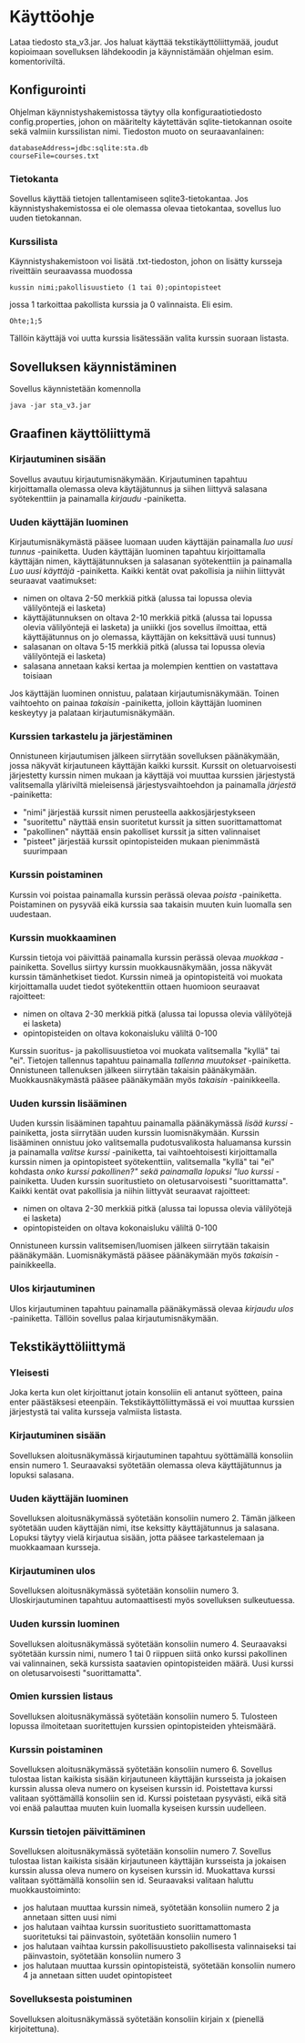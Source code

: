 # Käyttöohje

Lataa tiedosto sta_v3.jar. Jos haluat käyttää tekstikäyttöliittymää, joudut kopioimaan sovelluksen lähdekoodin ja käynnistämään ohjelman esim. komentoriviltä.

## Konfigurointi

Ohjelman käynnistyshakemistossa täytyy olla konfiguraatiotiedosto config.properties, johon on määritelty käytettävän sqlite-tietokannan osoite sekä valmiin kurssilistan nimi. Tiedoston muoto on seuraavanlainen:
```
databaseAddress=jdbc:sqlite:sta.db
courseFile=courses.txt
```
### Tietokanta
Sovellus käyttää tietojen tallentamiseen sqlite3-tietokantaa. Jos käynnistyshakemistossa ei ole olemassa olevaa tietokantaa, sovellus luo uuden tietokannan.

### Kurssilista

Käynnistyshakemistoon voi lisätä .txt-tiedoston, johon on lisätty kursseja riveittäin seuraavassa muodossa
```
kussin nimi;pakollisuustieto (1 tai 0);opintopisteet
```
jossa 1 tarkoittaa pakollista kurssia ja 0 valinnaista. Eli esim. 
```
Ohte;1;5
```
Tällöin käyttäjä voi uutta kurssia lisätessään valita kurssin suoraan listasta.

## Sovelluksen käynnistäminen

Sovellus käynnistetään komennolla
```
java -jar sta_v3.jar
```

## Graafinen käyttöliittymä

### Kirjautuminen sisään

Sovellus avautuu kirjautumisnäkymään.
Kirjautuminen tapahtuu kirjoittamalla olemassa oleva käytäjätunnus ja siihen liittyvä salasana syötekenttiin ja painamalla *kirjaudu* -painiketta.

### Uuden käyttäjän luominen

Kirjautumisnäkymästä pääsee luomaan uuden käyttäjän painamalla *luo uusi tunnus* -painiketta.
Uuden käyttäjän luominen tapahtuu kirjoittamalla käyttäjän nimen, käyttäjätunnuksen ja salasanan syötekenttiin ja painamalla *Luo uusi käyttäjä* -painiketta. Kaikki kentät ovat pakollisia ja niihin liittyvät seuraavat vaatimukset:
* nimen on oltava 2-50 merkkiä pitkä (alussa tai lopussa olevia välilyöntejä ei lasketa)
* käyttäjätunnuksen on oltava 2-10 merkkiä pitkä (alussa tai lopussa olevia välilyöntejä ei lasketa) ja uniikki (jos sovellus ilmoittaa, että käyttäjätunnus on jo olemassa, käyttäjän on keksittävä uusi tunnus)
* salasanan on oltava 5-15 merkkiä pitkä (alussa tai lopussa olevia välilyöntejä ei lasketa)
* salasana annetaan kaksi kertaa ja molempien kenttien on vastattava toisiaan

Jos käyttäjän luominen onnistuu, palataan kirjautumisnäkymään. Toinen vaihtoehto on painaa *takaisin* -painiketta, jolloin käyttäjän luominen keskeytyy ja palataan kirjautumisnäkymään.

### Kurssien tarkastelu ja järjestäminen

Onnistuneen kirjautumisen jälkeen siirrytään sovelluksen päänäkymään, jossa näkyvät kirjautuneen käyttäjän kaikki kurssit. Kurssit on oletuarvoisesti järjestetty kurssin nimen mukaan ja käyttäjä voi muuttaa kurssien järjestystä valitsemalla yläriviltä mieleisensä järjestysvaihtoehdon ja painamalla *järjestä* -painiketta: 
* "nimi" järjestää kurssit nimen perusteella aakkosjärjestykseen
* "suoritettu" näyttää ensin suoritetut kurssit ja sitten suorittamattomat
* "pakollinen" näyttää ensin pakolliset kurssit ja sitten valinnaiset
* "pisteet" järjestää kurssit opintopisteiden mukaan pienimmästä suurimpaan

### Kurssin poistaminen

Kurssin voi poistaa painamalla kurssin perässä olevaa *poista* -painiketta. Poistaminen on pysyvää eikä kurssia saa takaisin muuten kuin luomalla sen uudestaan.

### Kurssin muokkaaminen

Kurssin tietoja voi päivittää painamalla kurssin perässä olevaa *muokkaa* -painiketta. Sovellus siirtyy kurssin muokkausnäkymään, jossa näkyvät kurssin tämänhetkiset tiedot. Kurssin nimeä ja opintopisteitä voi muokata kirjoittamalla uudet tiedot syötekenttiin ottaen huomioon seuraavat rajoitteet:
* nimen on oltava 2-30 merkkiä pitkä (alussa tai lopussa olevia välilyötejä ei lasketa)
* opintopisteiden on oltava kokonaisluku väliltä 0-100

Kurssin suoritus- ja pakollisuustietoa voi muokata valitsemalla "kyllä" tai "ei". Tietojen tallennus tapahtuu painamalla *tallenna muutokset* -painiketta. Onnistuneen tallenuksen jälkeen siirrytään takaisin päänäkymään. Muokkausnäkymästä pääsee päänäkymään myös *takaisin* -painikkeella.

### Uuden kurssin lisääminen

Uuden kurssin lisääminen tapahtuu painamalla päänäkymässä *lisää kurssi* -painiketta, josta siirrytään uuden kurssin luomisnäkymään. Kurssin lisääminen onnistuu joko valitsemalla pudotusvalikosta haluamansa kurssin ja painamalla *valitse kurssi* -painiketta, tai vaihtoehtoisesti kirjoittamalla kurssin nimen ja opintopisteet syötekenttiin, valitsemalla "kyllä" tai "ei" kohdasta *onko kurssi pakollinen?" sekä painamalla lopuksi "luo kurssi* -painiketta. Uuden kurssin suoritustieto on oletusarvoisesti "suorittamatta". Kaikki kentät ovat pakollisia ja niihin liittyvät seuraavat rajoitteet:
* nimen on oltava 2-30 merkkiä pitkä (alussa tai lopussa olevia välilyötejä ei lasketa)
* opintopisteiden on oltava kokonaisluku väliltä 0-100

Onnistuneen kurssin valitsemisen/luomisen jälkeen siirrytään takaisin päänäkymään. Luomisnäkymästä pääsee päänäkymään myös *takaisin* -painikkeella.


### Ulos kirjautuminen

Ulos kirjautuminen tapahtuu painamalla päänäkymässä olevaa *kirjaudu ulos* -painiketta. Tällöin sovellus palaa kirjautumisnäkymään.

## Tekstikäyttöliittymä

### Yleisesti

Joka kerta kun olet kirjoittanut jotain konsoliin eli antanut syötteen, paina enter päästäksesi eteenpäin. Tekstikäyttöliittymässä ei voi muuttaa kurssien järjestystä tai valita kursseja valmiista listasta.

### Kirjautuminen sisään

Sovelluksen aloitusnäkymässä kirjautuminen tapahtuu syöttämällä konsoliin ensin numero 1. Seuraavaksi syötetään olemassa oleva käyttäjätunnus ja lopuksi salasana.

### Uuden käyttäjän luominen

Sovelluksen aloitusnäkymässä syötetään konsoliin numero 2. Tämän jälkeen syötetään uuden käyttäjän nimi, itse keksitty käyttäjätunnus ja salasana. Lopuksi täytyy vielä kirjautua sisään, jotta pääsee tarkastelemaan ja muokkaamaan kursseja.

### Kirjautuminen ulos

Sovelluksen aloitusnäkymässä syötetään konsoliin numero 3. Uloskirjautuminen tapahtuu automaattisesti myös sovelluksen sulkeutuessa.

### Uuden kurssin luominen

Sovelluksen aloitusnäkymässä syötetään konsoliin numero 4. Seuraavaksi syötetään kurssin nimi, numero 1 tai 0 riippuen siitä onko kurssi pakollinen vai valinnainen, sekä kurssista saatavien opintopisteiden määrä. Uusi kurssi on oletusarvoisesti "suorittamatta".

### Omien kurssien listaus

Sovelluksen aloitusnäkymässä syötetään konsoliin numero 5. Tulosteen lopussa ilmoitetaan suoritettujen kurssien opintopisteiden yhteismäärä.

### Kurssin poistaminen

Sovelluksen aloitusnäkymässä syötetään konsoliin numero 6. Sovellus tulostaa listan kaikista sisään kirjautuneen käyttäjän kursseista ja jokaisen kurssin alussa oleva numero on kyseisen kurssin id. Poistettava kurssi valitaan syöttämällä konsoliin sen id. Kurssi poistetaan pysyvästi, eikä sitä voi enää palauttaa muuten kuin luomalla kyseisen kurssin uudelleen.

### Kurssin tietojen päivittäminen

Sovelluksen aloitusnäkymässä syötetään konsoliin numero 7. Sovellus tulostaa listan kaikista sisään kirjautuneen käyttäjän kursseista ja jokaisen kurssin alussa oleva numero on kyseisen kurssin id. Muokattava kurssi valitaan syöttämällä konsoliin sen id. Seuraavaksi valitaan haluttu muokkaustoiminto:
* jos halutaan muuttaa kurssin nimeä, syötetään konsoliin numero 2 ja annetaan sitten uusi nimi
* jos halutaan vaihtaa kurssin suoritustieto suorittamattomasta suoritetuksi tai päinvastoin, syötetään konsoliin numero 1
* jos halutaan vaihtaa kurssin pakollisuustieto pakollisesta valinnaiseksi tai päinvastoin, syötetään konsoliin numero 3
* jos halutaan muuttaa kurssin opintopisteistä, syötetään konsoliin numero 4 ja annetaan sitten uudet opintopisteet

### Sovelluksesta poistuminen

Sovelluksen aloitusnäkymässä syötetään konsoliin kirjain x (pienellä kirjoitettuna).